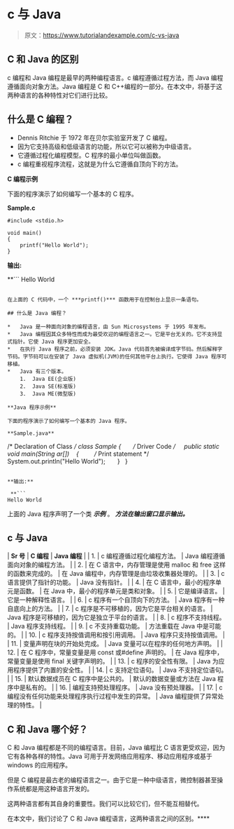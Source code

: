 # c 与 Java

> 原文：<https://www.tutorialandexample.com/c-vs-java>

## C 和 Java 的区别

c 编程和 Java 编程是最早的两种编程语言。c 编程遵循过程方法，而 Java 编程遵循面向对象方法。Java 编程是 C 和 C++编程的一部分。在本文中，将基于这两种语言的各种特性对它们进行比较。

## 什么是 C 编程？

*   Dennis Ritchie 于 1972 年在贝尔实验室开发了 C 编程。
*   因为它支持高级和低级语言的功能，所以它可以被称为中级语言。
*   它遵循过程化编程模型。C 程序的最小单位叫做函数。
*   c 编程重视程序流程，这就是为什么它遵循自顶向下的方法。

**C 编程示例**

下面的程序演示了如何编写一个基本的 C 程序。

**Sample.c**

```
#include <stdio.h>

void main()
{
    printf("Hello World");
} 
```

**输出:**

 **```
Hello World
```

在上面的 C 代码中，一个 ***printf()*** 函数用于在控制台上显示一条语句。

## 什么是 Java 编程？

*   Java 是一种面向对象的编程语言，由 Sun Microsystems 于 1995 年发布。
*   Java 编程因其众多特性而成为最受欢迎的编程语言之一。它是平台无关的。它不支持显式指针。它使 Java 程序更加安全。
*   在执行 Java 程序之前，必须安装 JDK。Java 代码首先被编译成字节码。然后解释字节码。字节码可以在安装了 Java 虚拟机(JVM)的任何其他平台上执行。它使得 Java 程序可移植。
*   Java 有三个版本。
    1.  Java EE(企业版)
    2.  Java SE(标准版)
    3.  Java ME(微型版)

**Java 程序示例**

下面的程序演示了如何编写一个基本的 Java 程序。

**Sample.java**

```
/* Declaration of Class */
class Sample
{  
    /* Driver Code */
    public static void main(String ar[])
   {  
      /* Print statement */
      System.out.println("Hello World");  
    }  
} 
```

**输出:**

 **```
Hello World
```

上面的 Java 程序声明了一个类 ***示例*** 。 ***方法在输出窗口显示输出。***

## c 与 Java



| **Sr 号** | **C 编程** | **Java 编程** |
| 1. | c 编程遵循过程化编程方法。 | Java 编程遵循面向对象的编程方法。 |
| 2. | 在 C 语言中，内存管理是使用 malloc 和 free 这样的函数来完成的。 | 在 Java 编程中，内存管理是由垃圾收集器处理的。 |
| 3. | c 语言提供了指针的功能。 | Java 没有指针。 |
| 4. | 在 C 语言中，最小的程序单元是函数。 | 在 Java 中，最小的程序单元是类和对象。 |
| 5. | 它是编译语言。 | 它是一种解释性语言。 |
| 6. | c 程序有一个自顶向下的方法。 | Java 程序有一种自底向上的方法。 |
| 7. | c 程序是不可移植的，因为它是平台相关的语言。 | Java 程序是可移植的，因为它是独立于平台的语言。 |
| 8. | c 程序不支持线程。 | Java 程序支持线程。 |
| 9. | c 不支持重载功能。 | 方法重载在 Java 中是可能的。 |
| 10. | c 程序支持按值调用和按引用调用。 | Java 程序只支持按值调用。 |
| 11. | 变量声明在块的开始处完成。 | Java 变量可以在程序的任何地方声明。 |
| 12. | 在 C 程序中，常量变量是用 const 或#define 声明的。 | 在 Java 程序中，常量变量是使用 final 关键字声明的。 |
| 13. | c 程序的安全性有限。 | Java 为应用程序提供了内置的安全性。 |
| 14. | c 支持定位语句。 | Java 不支持定位语句。 |
| 15. | 默认数据成员在 C 程序中是公共的。 | 默认的数据变量或方法在 Java 程序中是私有的。 |
| 16. | 编程支持预处理程序。 | Java 没有预处理器。 |
| 17. | c 编程没有任何功能来处理程序执行过程中发生的异常。 | Java 编程提供了异常处理的特性。 |



## C 和 Java 哪个好？

C 和 Java 编程都是不同的编程语言。目前，Java 编程比 C 语言更受欢迎，因为它有各种各样的特性。Java 可用于开发网络应用程序、移动应用程序或基于 windows 的应用程序。

但是 C 编程是最古老的编程语言之一。由于它是一种中级语言，微控制器甚至操作系统都是用这种语言开发的。

这两种语言都有其自身的重要性。我们可以比较它们，但不能互相替代。

在本文中，我们讨论了 C 和 Java 编程语言，这两种语言之间的区别。****